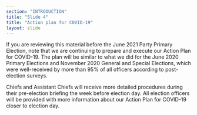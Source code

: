 ```yaml
---
section: "INTRODUCTION"
title: "Slide 4"
title: "Action plan for COVID-19"
layout: slide
---
```


If you are reviewing this material before the June 2021 Party Primary Election, note that we are continuing to prepare and execute our Action Plan for COVID-19. The plan will be similar to what we did for the June 2020 Primary Elections and November 2020 General and Special Elections, which were well-received by more than 95% of all officers according to post-election surveys.

Chiefs and Assistant Chiefs will receive more detailed procedures during their pre-election briefing the week before election day. All election officers will be provided with more information about our Action Plan for COVID-19 closer to election day.



